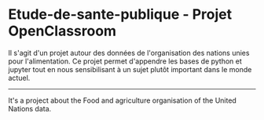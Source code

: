 # Etude-de-sante-publique - Projet OpenClassroom

Il s'agit d'un projet autour des données de l'organisation des nations unies pour l'alimentation. Ce projet permet d'appendre les bases de python et jupyter tout en nous sensibilisant à un sujet plutôt important dans le monde actuel.

---

It's a project about the Food and agriculture organisation of the United Nations data.
